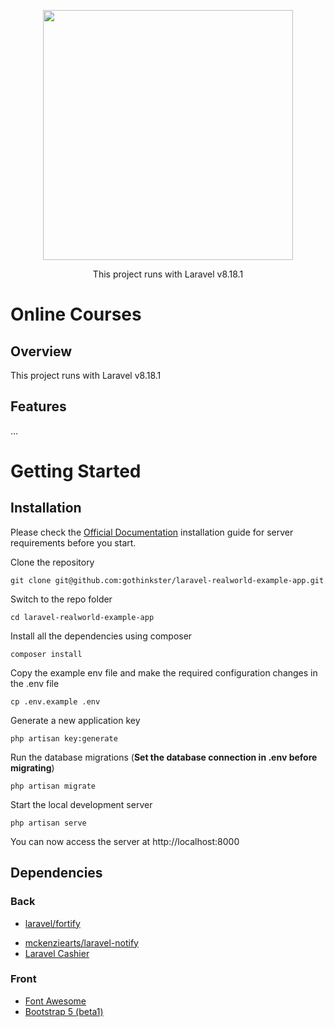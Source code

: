 <p align="center"><a href="https://laravel.com" target="_blank"><img src="https://raw.githubusercontent.com/laravel/art/master/logo-lockup/5%20SVG/2%20CMYK/1%20Full%20Color/laravel-logolockup-cmyk-red.svg" width="400"></a></p>

<p align="center">
This project runs with Laravel v8.18.1
</p>

# Online Courses

## Overview

This project runs with Laravel v8.18.1

## Features

...

# Getting Started

## Installation

Please check the [Official Documentation](https://laravel.com/docs/8.x/installation) installation guide for server requirements before you start.

Clone the repository

    git clone git@github.com:gothinkster/laravel-realworld-example-app.git

Switch to the repo folder

    cd laravel-realworld-example-app

Install all the dependencies using composer

    composer install

Copy the example env file and make the required configuration changes in the .env file

    cp .env.example .env

Generate a new application key

    php artisan key:generate

Run the database migrations (**Set the database connection in .env before migrating**)

    php artisan migrate

Start the local development server

    php artisan serve

You can now access the server at http://localhost:8000

## Dependencies

### Back
* [laravel/fortify](laravel/fortify)
<!-- * [inFureal/artisan-gui](inFureal/artisan-gui) -->
* [mckenziearts/laravel-notify](mckenziearts/laravel-notify)
* [Laravel Cashier](https://laravel.com/docs/8.x/billing#introduction)

### Front
* [Font Awesome](https://fontawesome.com/)
* [Bootstrap 5 (beta1)](https://getbootstrap.com/)